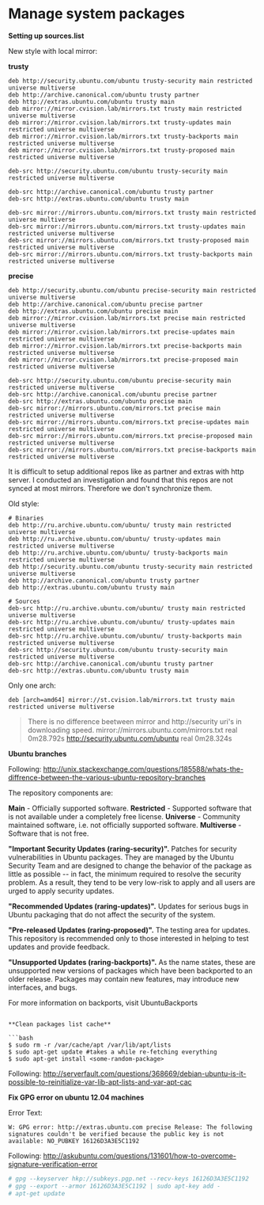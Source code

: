 # Manage system packages

**Setting up sources.list**

New style with local mirror:

**trusty**

```
deb http://security.ubuntu.com/ubuntu trusty-security main restricted universe multiverse
deb http://archive.canonical.com/ubuntu trusty partner
deb http://extras.ubuntu.com/ubuntu trusty main
deb mirror://mirror.cvision.lab/mirrors.txt trusty main restricted universe multiverse
deb mirror://mirror.cvision.lab/mirrors.txt trusty-updates main restricted universe multiverse
deb mirror://mirror.cvision.lab/mirrors.txt trusty-backports main restricted universe multiverse
deb mirror://mirror.cvision.lab/mirrors.txt trusty-proposed main restricted universe multiverse

deb-src http://security.ubuntu.com/ubuntu trusty-security main restricted universe multiverse

deb-src http://archive.canonical.com/ubuntu trusty partner
deb-src http://extras.ubuntu.com/ubuntu trusty main

deb-src mirror://mirrors.ubuntu.com/mirrors.txt trusty main restricted universe multiverse
deb-src mirror://mirrors.ubuntu.com/mirrors.txt trusty-updates main restricted universe multiverse
deb-src mirror://mirrors.ubuntu.com/mirrors.txt trusty-proposed main restricted universe multiverse
deb-src mirror://mirrors.ubuntu.com/mirrors.txt trusty-backports main restricted universe multiverse
```

**precise**
```
deb http://security.ubuntu.com/ubuntu precise-security main restricted universe multiverse
deb http://archive.canonical.com/ubuntu precise partner
deb http://extras.ubuntu.com/ubuntu precise main
deb mirror://mirror.cvision.lab/mirrors.txt precise main restricted universe multiverse
deb mirror://mirror.cvision.lab/mirrors.txt precise-updates main restricted universe multiverse
deb mirror://mirror.cvision.lab/mirrors.txt precise-backports main restricted universe multiverse
deb mirror://mirror.cvision.lab/mirrors.txt precise-proposed main restricted universe multiverse

deb-src http://security.ubuntu.com/ubuntu precise-security main restricted universe multiverse
deb-src http://archive.canonical.com/ubuntu precise partner
deb-src http://extras.ubuntu.com/ubuntu precise main
deb-src mirror://mirrors.ubuntu.com/mirrors.txt precise main restricted universe multiverse
deb-src mirror://mirrors.ubuntu.com/mirrors.txt precise-updates main restricted universe multiverse
deb-src mirror://mirrors.ubuntu.com/mirrors.txt precise-proposed main restricted universe multiverse
deb-src mirror://mirrors.ubuntu.com/mirrors.txt precise-backports main restricted universe multiverse

```

It is difficult to setup additional repos like as partner and extras with http server. I conducted an investigation and found that this repos are not synced at most mirrors. Therefore we don't synchronize them.

Old style:

```
# Binaries
deb http://ru.archive.ubuntu.com/ubuntu/ trusty main restricted universe multiverse
deb http://ru.archive.ubuntu.com/ubuntu/ trusty-updates main restricted universe multiverse
deb http://ru.archive.ubuntu.com/ubuntu/ trusty-backports main restricted universe multiverse
deb http://security.ubuntu.com/ubuntu trusty-security main restricted universe multiverse
deb http://archive.canonical.com/ubuntu trusty partner
deb http://extras.ubuntu.com/ubuntu trusty main

# Sources
deb-src http://ru.archive.ubuntu.com/ubuntu/ trusty main restricted universe multiverse
deb-src http://ru.archive.ubuntu.com/ubuntu/ trusty-updates main restricted universe multiverse
deb-src http://ru.archive.ubuntu.com/ubuntu/ trusty-backports main restricted universe multiverse
deb-src http://security.ubuntu.com/ubuntu trusty-security main restricted universe multiverse
deb-src http://archive.canonical.com/ubuntu trusty partner
deb-src http://extras.ubuntu.com/ubuntu trusty main
```

Only one arch:

```
deb [arch=amd64] mirror://st.cvision.lab/mirrors.txt trusty main restricted universe multiverse
```

> There is no difference beetween mirror and http://security uri's in downloading speed.
> mirror://mirrors.ubuntu.com/mirrors.txt
> real	0m28.792s
> http://security.ubuntu.com/ubuntu
> real	0m28.324s

**Ubuntu branches**

Following: http://unix.stackexchange.com/questions/185588/whats-the-diffrence-between-the-various-ubuntu-repository-branches

The repository components are:

**Main** - Officially supported software.
**Restricted** - Supported software that is not available under a completely free license.
**Universe** - Community maintained software, i.e. not officially supported software.
**Multiverse** - Software that is not free.


**"Important Security Updates (raring-security)".** Patches for security vulnerabilities in Ubuntu packages. They are managed by the Ubuntu Security Team and are designed to change the behavior of the package as little as possible -- in fact, the minimum required to resolve the security problem. As a result, they tend to be very low-risk to apply and all users are urged to apply security updates.

**"Recommended Updates (raring-updates)".** Updates for serious bugs in Ubuntu packaging that do not affect the security of the system.

**"Pre-released Updates (raring-proposed)".** The testing area for updates. This repository is recommended only to those interested in helping to test updates and provide feedback.

**"Unsupported Updates (raring-backports)".** As the name states, these are unsupported new versions of packages which have been backported to an older release. Packages may contain new features, may introduce new interfaces, and bugs.

For more information on backports, visit UbuntuBackports
```

**Clean packages list cache**

```bash
$ sudo rm -r /var/cache/apt /var/lib/apt/lists
$ sudo apt-get update #takes a while re-fetching everything
$ sudo apt-get install <some-random-package>
```

Following: http://serverfault.com/questions/368669/debian-ubuntu-is-it-possible-to-reinitialize-var-lib-apt-lists-and-var-apt-cac

**Fix GPG error on ubuntu 12.04 machines**

Error Text:
```
W: GPG error: http://extras.ubuntu.com precise Release: The following signatures couldn't be verified because the public key is not available: NO_PUBKEY 16126D3A3E5C1192
```

Following: http://askubuntu.com/questions/131601/how-to-overcome-signature-verification-error

```bash
# gpg --keyserver hkp://subkeys.pgp.net --recv-keys 16126D3A3E5C1192
# gpg --export --armor 16126D3A3E5C1192 | sudo apt-key add -
# apt-get update

```


